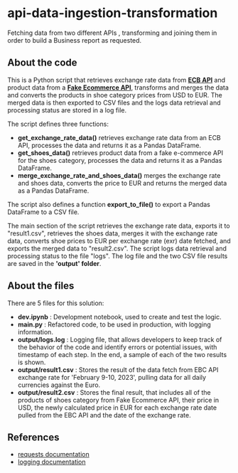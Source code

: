 # api-data-ingestion-transformation
Fetching data from two different APIs , transforming and joining them in order to build a Business report as requested.

## About the code

This is a Python script that retrieves exchange rate data from **[ECB API](https://sdw-wsrest.ecb.europa.eu/help/)** and product data from a **[Fake Ecommerce API](https://fakeapi.platzi.com/en/rest/introduction)**, transforms and merges the data and converts the products in shoe category prices from USD to EUR. The merged data is then exported to CSV files and the logs data retrieval and processing status are stored in a log file.

The script defines three functions:

- **get_exchange_rate_data()** retrieves exchange rate data from an ECB API, processes the data and returns it as a Pandas DataFrame.
- **get_shoes_data()** retrieves product data from a fake e-commerce API for the shoes category, processes the data and returns it as a Pandas DataFrame.
- **merge_exchange_rate_and_shoes_data()** merges the exchange rate and shoes data, converts the price to EUR and returns the merged data as a Pandas DataFrame.

The script also defines a function **export_to_file()** to export a Pandas DataFrame to a CSV file.

The main section of the script retrieves the exchange rate data, exports it to "result1.csv", retrieves the shoes data, merges it with the exchange rate data, converts shoe prices to EUR per exchange rate (exr) date fetched, and exports the merged data to "result2.csv". The script logs data retrieval and processing status to the file "logs". The log file and the two CSV file results are saved in the **'output' folder**.

## About the files
There are 5 files for this solution:

- **dev.ipynb** : Development notebook, used to create and test the logic.
- **main.py** : Refactored code, to be used in production, with logging information.
- **output/logs.log** : Logging file,  that allows developers to keep track of the behavior of the code and identify errors or potential issues, with timestamp of each step. In the end, a sample of each of the two results is shown.
- **output/result1.csv** : Stores the result of the data fetch from EBC API exchange rate for 'February 9-10, 2023', pulling data for all daily currencies against the Euro.
- **output/result2.csv** :  Stores the final result, that includes all of the products of shoes category from Fake Ecommerce API, their price in USD, the newly calculated price in EUR for each exchange rate date pulled from the EBC API and the date of the exchange rate.

## References
- [requests documentation](https://pypi.org/project/requests/)
- [logging documentation](https://docs.python.org/3/library/logging.html)
